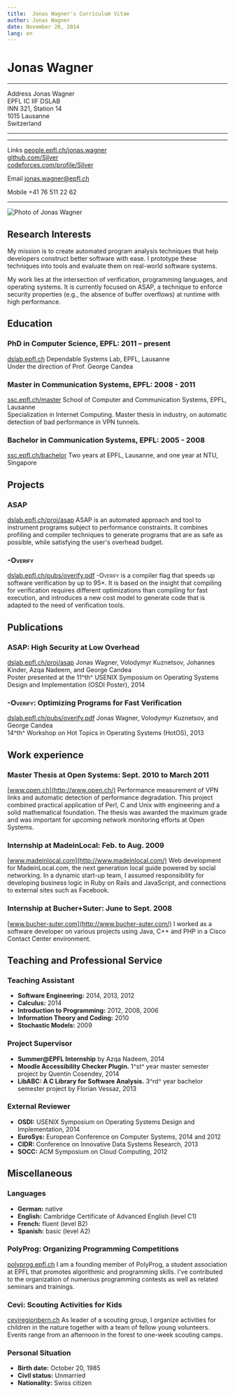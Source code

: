 ```yaml
---
title:  Jonas Wagner's Curriculum Vitae
author: Jonas Wagner
date: November 20, 2014
lang: en
---
```


Jonas Wagner
============

<div id="contacts">
<div id="address">

--------- ----------------------
  Address Jonas Wagner\
          EPFL IC IIF DSLAB\
          INN 321, Station 14\
          1015 Lausanne\
          Switzerland

--------- ----------------------

</div>
<div id="on-the-net">

-------- -----------------------------------------------------------------------
   Links [people.epfl.ch/jonas.wagner](http://people.epfl.ch/jonas.wagner)\
         [github.com/Sjlver](https://github.com/Sjlver)\
         [codeforces.com/profile/Sjlver](http://codeforces.com/profile/Sjlver)
 
   Email <jonas.wagner@epfl.ch>
 
  Mobile +41 76 511 22 62
-------- -----------------------------------------------------------------------

</div>
<div id="photo">

![Photo of Jonas Wagner](images/jonas_wagner_300dpi.jpg)

</div>
<div class="clearfix"></div>
</div>


Research Interests
------------------

My mission is to create automated program analysis techniques that help
developers construct better software with ease. I prototype these techniques
into tools and evaluate them on real-world software systems.

My work lies at the intersection of verification, programming languages, and
operating systems. It is currently focused on ASAP, a technique to enforce
security properties (e.g., the absence of buffer overflows) at runtime with
high performance.

Education
---------

### PhD in Computer Science, EPFL: 2011 – present 

[dslab.epfl.ch](http://dslab.epfl.ch/)
Dependable Systems Lab, EPFL, Lausanne\
Under the direction of Prof. George Candea

### Master in Communication Systems, EPFL: 2008 - 2011

[ssc.epfl.ch/master](http://ssc.epfl.ch/master)
School of Computer and Communication Systems, EPFL, Lausanne\
Specialization in Internet Computing. Master thesis in industry, on automatic
detection of bad performance in VPN tunnels.

### Bachelor in Communication Systems, EPFL: 2005 - 2008

[ssc.epfl.ch/bachelor](http://ssc.epfl.ch/bachelor)
Two years at EPFL, Lausanne, and one year at NTU, Singapore


Projects
--------

### ASAP

[dslab.epfl.ch/proj/asap](http://dslab.epfl.ch/proj/asap)
ASAP is an automated approach and tool to instrument programs subject to
performance constraints. It combines profiling and compiler techniques to
generate programs that are as safe as possible, while satisfying the user's
overhead budget.

### <span style="font-variant: small-caps;">-Overify</span>

[dslab.epfl.ch/pubs/overify.pdf](http://dslab.epfl.ch/pubs/overify.pdf)
<span style="font-variant: small-caps;">-Overify</span> is a compiler flag that
speeds up software verification by up to 95×. It is based on the insight that
compiling for verification requires different optimizations than compiling for
fast execution, and introduces a new cost model to generate code that is
adapted to the need of verification tools.


Publications
------------

### ASAP: High Security at Low Overhead

[dslab.epfl.ch/proj/asap](http://dslab.epfl.ch/proj/asap)
Jonas Wagner, Volodymyr Kuznetsov, Johannes Kinder, Azqa Nadeem, and George Candea\
Poster presented at the 11^th^ USENIX Symposium on Operating Systems Design and Implementation (OSDI Poster), 2014

### <span style="font-variant: small-caps;">-Overify</span>: Optimizing Programs for Fast Verification

[dslab.epfl.ch/pubs/overify.pdf](http://dslab.epfl.ch/pubs/overify.pdf)
Jonas Wagner, Volodymyr Kuznetsov, and George Candea\
14^th^ Workshop on Hot Topics in Operating Systems (HotOS), 2013


Work experience
---------------

### Master Thesis at Open Systems: Sept. 2010 to March 2011

[www.open.ch](http://www.open.ch/)
Performance measurement of VPN links and automatic detection of performance
degradation. This project combined practical application of Perl, C and Unix
with engineering and a solid mathematical foundation. The thesis was awarded
the maximum grade and was important for upcoming network monitoring efforts at
Open Systems.

### Internship at MadeinLocal: Feb. to Aug. 2009

[www.madeinlocal.com](http://www.madeinlocal.com/)
Web development for MadeinLocal.com, the next generation local guide powered by
social networking. In a dynamic start-up team, I assumed responsibility for
developing business logic in Ruby on Rails and JavaScript, and connections to
external sites such as Facebook.

### Internship at Bucher+Suter: June to Sept. 2008

[www.bucher-suter.com](http://www.bucher-suter.com/)
I worked as a software developer on various projects using Java, C++ and PHP in
a Cisco Contact Center environment.

Teaching and Professional Service
---------------------------------

### Teaching Assistant

- **Software Engineering:** 2014, 2013, 2012
- **Calculus:** 2014
- **Introduction to Programming:** 2012, 2008, 2006
- **Information Theory and Coding:** 2010
- **Stochastic Models:** 2009

### Project Supervisor

- **Summer@EPFL Internship** by Azqa Nadeem, 2014
- **Moodle Accessibility Checker Plugin.** 
  1^st^ year master semester project by Quentin Cosendey, 2014
- **LibABC: A C Library for Software Analysis.**
  3^rd^ year bachelor semester project by Florian Vessaz, 2013

### External Reviewer

- **OSDI:** USENIX Symposium on Operating Systems Design and Implementation, 2014
- **EuroSys:**  European Conference on Computer Systems, 2014 and 2012
- **CIDR:** Conference on Innovative Data Systems Research, 2013
- **SOCC:** ACM Symposium on Cloud Computing, 2012


Miscellaneous
-------------

### Languages

- **German:** native
- **English:** Cambridge Certificate of Advanced English (level C1)
- **French:** fluent (level B2)
- **Spanish:** basic (level A2)

### PolyProg: Organizing Programming Competitions

[polyprog.epfl.ch](http://polyprog.epfl.ch/)
I am a founding member of PolyProg, a student association at EPFL that promotes
algorithmic and programming skills. I've contributed to the organization of
numerous programming contests as well as related seminars and trainings.

### Cevi: Scouting Activities for Kids

[ceviregionbern.ch](http://ceviregionbern.ch/)
As leader of a scouting group, I organize activities for children in the nature
together with a team of fellow young volunteers. Events range from an afternoon
in the forest to one-week scouting camps.

### Personal Situation

- **Birth date:**     October 20, 1985
- **Civil status:**   Unmarried
- **Nationality:**    Swiss citizen
